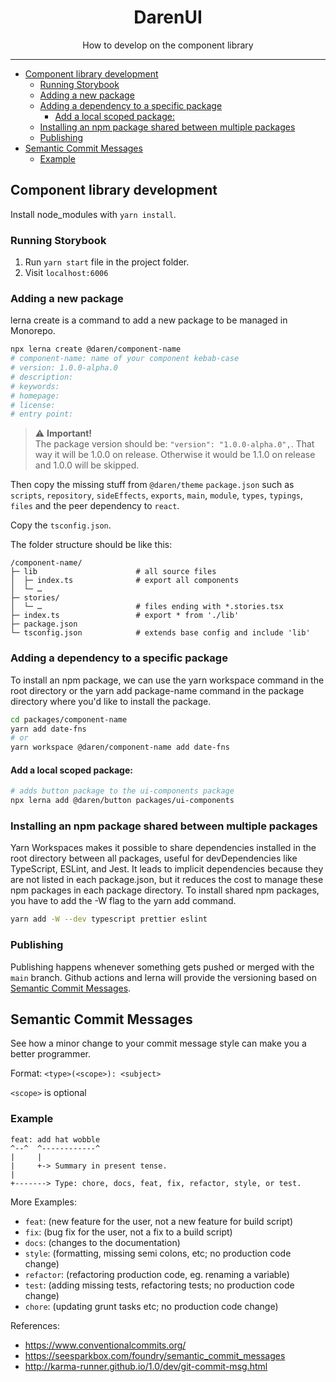 <div align="center">
<h1>DarenUI</h1>

<p>How to develop on the component library</p>
</div>

---

<!-- START doctoc generated TOC please keep comment here to allow auto update -->
<!-- DON'T EDIT THIS SECTION, INSTEAD RE-RUN doctoc TO UPDATE -->

- [Component library development](#component-library-development)
  - [Running Storybook](#running-storybook)
  - [Adding a new package](#adding-a-new-package)
  - [Adding a dependency to a specific package](#adding-a-dependency-to-a-specific-package)
    - [Add a local scoped package:](#add-a-local-scoped-package)
  - [Installing an npm package shared between multiple packages](#installing-an-npm-package-shared-between-multiple-packages)
  - [Publishing](#publishing)
- [Semantic Commit Messages](#semantic-commit-messages)
  - [Example](#example)

<!-- END doctoc generated TOC please keep comment here to allow auto update -->

## Component library development

Install node_modules with `yarn install`.

### Running Storybook

1. Run `yarn start` file in the project folder.
2. Visit `localhost:6006`

### Adding a new package

lerna create is a command to add a new package to be managed in Monorepo.

```bash
npx lerna create @daren/component-name
# component-name: name of your component kebab-case
# version: 1.0.0-alpha.0
# description:
# keywords:
# homepage:
# license:
# entry point:
```

> ⚠️ **Important!** <br />The package version should be: `"version": "1.0.0-alpha.0",`. That way it will be 1.0.0 on release. Otherwise it would be 1.1.0 on release and 1.0.0 will be skipped.

Then copy the missing stuff from `@daren/theme` `package.json` such as `scripts`, `repository`, `sideEffects`, `exports`, `main`, `module`, `types`, `typings`, `files` and the peer dependency to `react`.

Copy the `tsconfig.json`.

The folder structure should be like this:

```
/component-name/
├─ lib                      # all source files
│  ├─ index.ts              # export all components
│  └─ …
├─ stories/
│  └─ …                     # files ending with *.stories.tsx
├─ index.ts                 # export * from './lib'
├─ package.json
└─ tsconfig.json            # extends base config and include 'lib'
```

### Adding a dependency to a specific package

To install an npm package, we can use the yarn workspace command in the root directory or the yarn add package-name command in the package directory where you'd like to install the package.

```bash
cd packages/component-name
yarn add date-fns
# or
yarn workspace @daren/component-name add date-fns
```

#### Add a local scoped package:

```bash
# adds button package to the ui-components package
npx lerna add @daren/button packages/ui-components
```

### Installing an npm package shared between multiple packages

Yarn Workspaces makes it possible to share dependencies installed in the root directory between all packages, useful for devDependencies like TypeScript, ESLint, and Jest. It leads to implicit dependencies because they are not listed in each package.json, but it reduces the cost to manage these npm packages in each package directory. To install shared npm packages, you have to add the -W flag to the yarn add command.

```bash
yarn add -W --dev typescript prettier eslint
```

### Publishing

Publishing happens whenever something gets pushed or merged with the `main` branch. Github actions and lerna will provide the versioning based on [Semantic Commit Messages](#semantic-commit-messages).


## Semantic Commit Messages

See how a minor change to your commit message style can make you a better programmer.

Format: `<type>(<scope>): <subject>`

`<scope>` is optional

### Example

```
feat: add hat wobble
^--^  ^------------^
|     |
|     +-> Summary in present tense.
|
+-------> Type: chore, docs, feat, fix, refactor, style, or test.
```

More Examples:

- `feat`: (new feature for the user, not a new feature for build script)
- `fix`: (bug fix for the user, not a fix to a build script)
- `docs`: (changes to the documentation)
- `style`: (formatting, missing semi colons, etc; no production code change)
- `refactor`: (refactoring production code, eg. renaming a variable)
- `test`: (adding missing tests, refactoring tests; no production code change)
- `chore`: (updating grunt tasks etc; no production code change)

References:

- https://www.conventionalcommits.org/
- https://seesparkbox.com/foundry/semantic_commit_messages
- http://karma-runner.github.io/1.0/dev/git-commit-msg.html